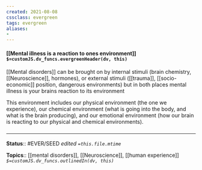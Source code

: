 ```yaml
---
created: 2021-08-08
cssclass: evergreen
tags: evergreen
aliases:
- 
---
```


#### [[Mental illness is a reaction to ones environment]] `$=customJS.dv_funcs.evergreenHeader(dv, this)`

[[Mental disorders]] can be brought on by internal stimuli (brain chemistry, [[Neuroscience]], hormones), or external stimuli ([[trauma]], [[socio-economic]] position, dangerous environments) but in both places mental illness is your brains reaction to its environment

This environment includes our physical environment (the one we experience), our chemical environment (what is going into the body, and what is the brain producing), and our emotional environment (how our brain is reacting to our physical and chemical environments).

### <hr class="footnote"/>

**Status**:: #EVER/SEED
*edited `=this.file.mtime`*

**Topics**:: [[mental disorders]], [[Neuroscience]], [[human experience]]
*`$=customJS.dv_funcs.outlinedIn(dv, this)`*


